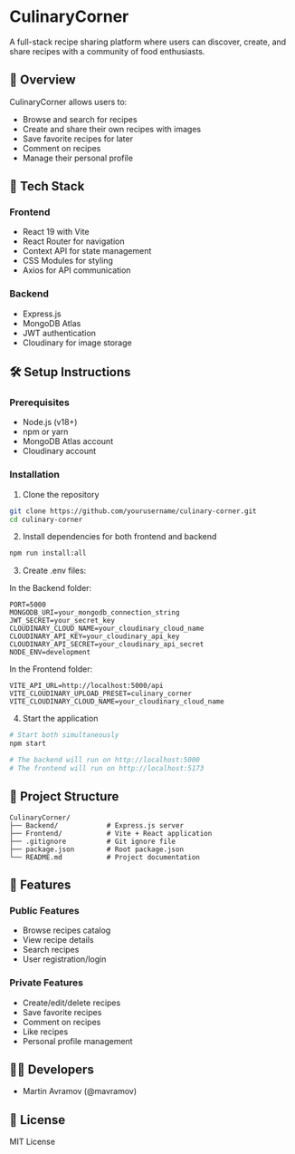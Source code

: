 # CulinaryCorner

A full-stack recipe sharing platform where users can discover, create, and share recipes with a community of food enthusiasts.

## 🍲 Overview

CulinaryCorner allows users to:
- Browse and search for recipes
- Create and share their own recipes with images
- Save favorite recipes for later
- Comment on recipes
- Manage their personal profile

## 🚀 Tech Stack

### Frontend
- React 19 with Vite
- React Router for navigation
- Context API for state management
- CSS Modules for styling
- Axios for API communication

### Backend
- Express.js
- MongoDB Atlas
- JWT authentication
- Cloudinary for image storage

## 🛠️ Setup Instructions

### Prerequisites
- Node.js (v18+)
- npm or yarn
- MongoDB Atlas account
- Cloudinary account

### Installation

1. Clone the repository
```bash
git clone https://github.com/yourusername/culinary-corner.git
cd culinary-corner
```

2. Install dependencies for both frontend and backend
```bash
npm run install:all
```

3. Create .env files:

In the Backend folder:
```
PORT=5000
MONGODB_URI=your_mongodb_connection_string
JWT_SECRET=your_secret_key
CLOUDINARY_CLOUD_NAME=your_cloudinary_cloud_name
CLOUDINARY_API_KEY=your_cloudinary_api_key
CLOUDINARY_API_SECRET=your_cloudinary_api_secret
NODE_ENV=development
```

In the Frontend folder:
```
VITE_API_URL=http://localhost:5000/api
VITE_CLOUDINARY_UPLOAD_PRESET=culinary_corner
VITE_CLOUDINARY_CLOUD_NAME=your_cloudinary_cloud_name
```

4. Start the application
```bash
# Start both simultaneously
npm start

# The backend will run on http://localhost:5000
# The frontend will run on http://localhost:5173
```

## 📁 Project Structure

```
CulinaryCorner/
├── Backend/            # Express.js server
├── Frontend/           # Vite + React application
├── .gitignore          # Git ignore file
├── package.json        # Root package.json
└── README.md           # Project documentation
```

## 🌟 Features

### Public Features
- Browse recipes catalog
- View recipe details
- Search recipes
- User registration/login

### Private Features
- Create/edit/delete recipes
- Save favorite recipes
- Comment on recipes
- Like recipes
- Personal profile management

## 👨‍💻 Developers

- Martin Avramov (@mavramov)

## 📄 License

MIT License



